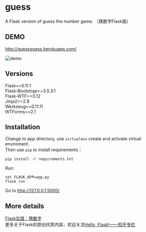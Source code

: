 # guess
A Flask version of guess the number game. （猜数字Flask版） 

## DEMO
http://guessguess.herokuapp.com/

![demo](http://withlihui.com/wp-content/uploads/2016/11/guess1.jpg)

## Versions
Flask==0.11.1  
Flask-Bootstrap==3.0.3.1  
Flask-WTF==0.12  
Jinja2==2.8  
Werkzeug==0.11.11  
WTForms==2.1  

## Installation
Change to app directory, use `virtualenv` create and activate virtual enviroment.  
Then use `pip` to install requirements：  
```
pip install -r requirements.txt
```
Run:  
```
set FLASK_APP=app.py    
flask run
```

Go to http://127.0.0.1:5000/

## More details
[Flask实践：猜数字](https://zhuanlan.zhihu.com/p/23340992)  
更多关于Flask的原创优质内容，欢迎关注[Hello, Flask!——知乎专栏](https://zhuanlan.zhihu.com/flask)

